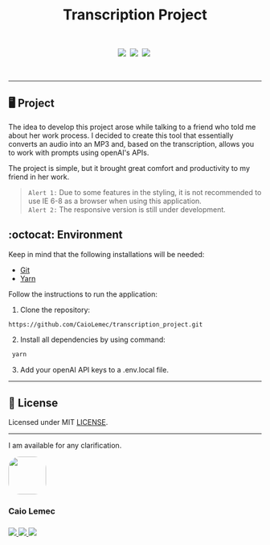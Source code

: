 <h1 align="center">
    Transcription Project
</h1>
<br>
<p align="center">
  <a href="#desktop_computer-project"><img src="https://img.shields.io/static/v1?label=&message=Project&color=f48120&style=for-the-badge&logo=Next.js"/></a>&nbsp;
  <a href="#octocat-environment"><img src="https://img.shields.io/static/v1?label=&message=Environment&color=f48120&style=for-the-badge&logo=visual-studio-code"/></a>&nbsp;
  <a href="#bookmark_tabs-license"><img src="https://img.shields.io/static/v1?label=&message=License&color=f48120&style=for-the-badge&logo=LibreOffice"/></a>&nbsp;
</p>

<br>
<hr>

## :desktop_computer: Project

The idea to develop this project arose while talking to a friend who told me about her work process. I decided to create this tool that essentially converts an audio into an MP3 and, based on the transcription, allows you to work with prompts using openAI's APIs.

The project is simple, but it brought great comfort and productivity to my friend in her work.

>`Alert 1:` Due to some features in the styling, it is not recommended to use IE 6-8 as a browser when using this application. <br>
`Alert 2:` The responsive version is still under development.


## :octocat: Environment

Keep in mind that the following installations will be needed:

- [Git](https://git-scm.com/book/pt-br/v2/Come%C3%A7ando-Instalando-o-Git)
- [Yarn](https://classic.yarnpkg.com/en/docs/install/#debian-stable)

Follow the instructions to run the application:

1. Clone the repository: 
```bash 
https://github.com/CaioLemec/transcription_project.git
```
2. Install all dependencies by using command:
```bash
 yarn
 ```
3. Add your openAI API keys to a .env.local file.

<hr>

## :bookmark_tabs: License

Licensed under MIT [LICENSE](./LICENSE.md).

<hr>

I am available for any clarification. 
    
<img style="border-radius: 30%;" src="https://avatars3.githubusercontent.com/u/59886891?s=460&v=4" width="75px;"/>
<h3>Caio Lemec<h3>
<a href="https://t.me/caiolemec"><img src="https://img.shields.io/badge/Telegram-f48120?style=for-the-badge&logo=telegram&logoColor=white"/>
<a href="mailto:caiolemec@gmail.com"><img src="https://img.shields.io/static/v1?label=&message=E-mail&color=f48120&style=for-the-badge&logo=Gmail"/>
<a href="https://www.linkedin.com/in/caiolemec/"><img src="https://img.shields.io/static/v1?label=&message=LinkedIn&color=f48120&style=for-the-badge&logo=linkedin"/>
<br>
</p>


    
